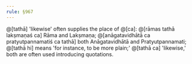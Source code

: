 ```yaml
---
rule: §967
---
```


@[tathā] 'likewise' often supplies the place of @[ca]: @[rāmas tathā lakṣmaṇaś ca] Rāma and Lakṣmaṇa; @[anāgatavidhātā ca pratyutpannamatiś ca tathā] both Anāgatavidhātā and Pratyutpannamati; @[tathā hi] means 'for instance, to be more plain;' @[tathā ca] 'likewise,' both are often used introducing quotations.